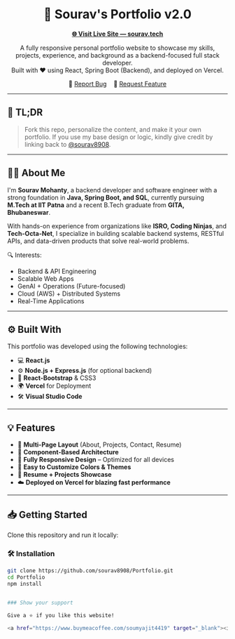 <h1 align="center">
  🚀 Sourav's Portfolio v2.0
</h1>

<p align="center">
  <a href="https://my-portfolio-sigma-steel-91.vercel.app/" target="_blank"><strong>🌐 Visit Live Site — sourav.tech</strong></a>
</p>

<p align="center">
  A fully responsive personal portfolio website to showcase my skills, projects, experience, and background as a backend-focused full stack developer.<br/>
  Built with ❤️ using React, Spring Boot (Backend), and deployed on Vercel.
</p>

<p align="center">
  🔹 <a href="https://github.com/sourav8908/My-Portfolio/issues">Report Bug</a> &nbsp;&nbsp; 🔹 <a href="https://github.com/sourav8908/My-Portfolio/issues">Request Feature</a>
</p>

---

## 📌 TL;DR

> Fork this repo, personalize the content, and make it your own portfolio. If you use my base design or logic, kindly give credit by linking back to [@sourav8908](https://github.com/sourav8908).

---

## 👨‍💻 About Me

I'm **Sourav Mohanty**, a backend developer and software engineer with a strong foundation in **Java, Spring Boot, and SQL**, currently pursuing **M.Tech at IIT Patna** and a recent B.Tech graduate from **GITA, Bhubaneswar**.

With hands-on experience from organizations like **ISRO, Coding Ninjas**, and **Tech-Octa-Net**, I specialize in building scalable backend systems, RESTful APIs, and data-driven products that solve real-world problems.

🔍 Interests:  
- Backend & API Engineering  
- Scalable Web Apps  
- GenAI + Operations (Future-focused)  
- Cloud (AWS) + Distributed Systems  
- Real-Time Applications

---

## ⚙️ Built With

This portfolio was developed using the following technologies:

- 💻 **React.js**
- ⚙️ **Node.js + Express.js** (for optional backend)
- 🎨 **React-Bootstrap** & CSS3
- 🌍 **Vercel** for Deployment
- 🛠️ **Visual Studio Code**

---

## 💡 Features

- 📖 **Multi-Page Layout** (About, Projects, Contact, Resume)
- 🧩 **Component-Based Architecture**
- 📱 **Fully Responsive Design** – Optimized for all devices
- 🎨 **Easy to Customize Colors & Themes**
- 💼 **Resume + Projects Showcase**
- ☁️ **Deployed on Vercel for blazing fast performance**

---

## 📥 Getting Started

Clone this repository and run it locally:

### 🛠 Installation

```bash
git clone https://github.com/sourav8908/Portfolio.git
cd Portfolio
npm install


### Show your support

Give a ⭐ if you like this website!

<a href="https://www.buymeacoffee.com/soumyajit4419" target="_blank"><img src="https://cdn.buymeacoffee.com/buttons/v2/default-violet.png" alt="Buy Me A Coffee" height= "60px" width= "217px" ></a>
